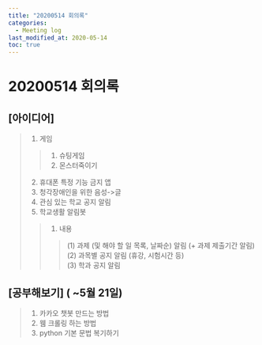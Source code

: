 ```yaml
---
title: "20200514 회의록"
categories:
  - Meeting log
last_modified_at: 2020-05-14
toc: true
---
```



# 20200514 회의록

## [아이디어]

> 1. 게임
>> 1) 슈팅게임
>> 2) 몬스터죽이기
> 2. 휴대폰 특정 기능 금지 앱
> 3. 청각장애인을 위한 음성->글
> 4. 관심 있는 학교 공지 알림
> 5. 학교생활 알림봇
>> 1) 내용
>>> (1) 과제 (및 해야 할 일 목록, 날짜순) 알림 (+ 과제 제출기간 알림)    
>>> (2) 과목별 공지 알림 (휴강, 시험시간 등)    
>>> (3) 학과 공지 알림

## [공부해보기] ( ~5월 21일)
> 1. 카카오 챗봇 만드는 방법
> 2. 웸 크롤링 하는 방법
> 3. python 기본 문법 복기하기
